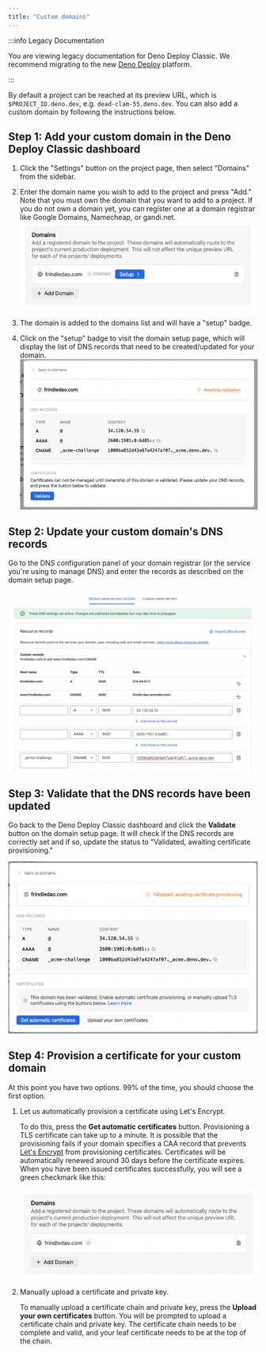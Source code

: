 ```yaml
---
title: "Custom domains"
---
```


:::info Legacy Documentation

You are viewing legacy documentation for Deno Deploy Classic. We recommend
migrating to the new
<a href="/deploy/">Deno Deploy</a> platform.

:::

By default a project can be reached at its preview URL, which is
`$PROJECT_ID.deno.dev`, e.g. `dead-clam-55.deno.dev`. You can also add a custom
domain by following the instructions below.

## **Step 1:** Add your custom domain in the Deno Deploy Classic dashboard

1. Click the "Settings" button on the project page, then select "Domains" from
   the sidebar.
2. Enter the domain name you wish to add to the project and press "Add." Note
   that you must own the domain that you want to add to a project. If you do not
   own a domain yet, you can register one at a domain registrar like Google
   Domains, Namecheap, or gandi.net.
   ![add_custom_domain](../docs-images/add_custom_domain.png)

3. The domain is added to the domains list and will have a "setup" badge.
4. Click on the "setup" badge to visit the domain setup page, which will display
   the list of DNS records that need to be created/updated for your domain.
   ![dns_records_modal](../docs-images/dns_records_modal.png)

## **Step 2:** Update your custom domain's DNS records

Go to the DNS configuration panel of your domain registrar (or the service
you're using to manage DNS) and enter the records as described on the domain
setup page.

![change_dns_records](../docs-images/change_dns_records.png)

## **Step 3:** Validate that the DNS records have been updated

Go back to the Deno Deploy Classic dashboard and click the **Validate** button
on the domain setup page. It will check if the DNS records are correctly set and
if so, update the status to "Validated, awaiting certificate provisioning."

![get_certificates](../docs-images/get_certificates.png)

## **Step 4:** Provision a certificate for your custom domain

At this point you have two options. 99% of the time, you should choose the first
option.

1. Let us automatically provision a certificate using Let's Encrypt.

   To do this, press the **Get automatic certificates** button. Provisioning a
   TLS certificate can take up to a minute. It is possible that the provisioning
   fails if your domain specifies a CAA record that prevents
   [Let's Encrypt](https://letsencrypt.org/) from provisioning certificates.
   Certificates will be automatically renewed around 30 days before the
   certificate expires. When you have been issued certificates successfully, you
   will see a green checkmark like this:

   ![green_check](../docs-images/green_check.png)

2. Manually upload a certificate and private key.

   To manually upload a certificate chain and private key, press the **Upload
   your own certificates** button. You will be prompted to upload a certificate
   chain and private key. The certificate chain needs to be complete and valid,
   and your leaf certificate needs to be at the top of the chain.
